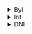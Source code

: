 <details>
  <summary>Byi</summary>

  -  I play ponytown almost everyday, you can usaully find me sitting in bandom area, near squid game area, random ass places or wherever my friends are lol (Safe Server)

  -  Feel free to int or C+H! I don't bite lol. But i will if You are on my DNI list.

  -  I may be akward or shy around strangers or friends that I am not close with SO SORRYY (includes me not being good at starting conversations and all that stuff occasionaly, it kind of depends on my mood😭.)

  -  W2i is reccommended because of how often i am Offtab or AFK :P

</details>

<details>
  <summary>Int</summary>

  -  Bandom fans! (**MCR**, PTV, FOB, PATD, SWS, **YFM**, **THE CURE** [AND MORE!!](https://rentry.co/went)
  -  If you like the same [shows/movies](https://rentry.co/bellarina) as me! 

  </details>
   <details>
      <summary>DNI</summary>
   Basic dni, darkshippers, BOTDF fans/supporters, MSI fans/supporters(if ur a casual fan and PIRATE their music then Yea you can be an exception but if you say that you dont support them and dont pirate them then DNI ur annoying +Im still iffy about MSI just dont mention it around me Tanks + if ur a friend and I see u in a jimmy urine skin/find out that you support MSI Im unfriending you IM SO TIRED OF ACTING LIKE IM OKAY WITH IT I AM NOT OKAY WITH IT.) and BOTDF fans/supporters, True crime community, Sh/Ed twt, trumpies, zionists, TCCOAAL fans/supporters, Alfred's Playhouse fans/supporters, Lucifer valentine fans/supporters, Nazis, Real life gore enjoyers, Loli/Shotacons, Rcta people (race change to another), Zoos/Pedos/Necros and their supporters, TERFs, Exclusionists
   </details>
